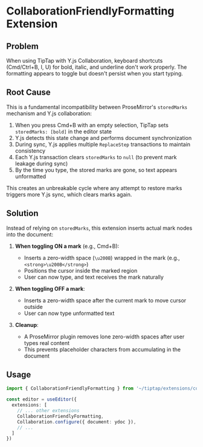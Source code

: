 # CollaborationFriendlyFormatting Extension

## Problem

When using TipTap with Y.js Collaboration, keyboard shortcuts (Cmd/Ctrl+B, I, U) for bold, italic, and underline don't work properly. The formatting appears to toggle but doesn't persist when you start typing.

## Root Cause

This is a fundamental incompatibility between ProseMirror's `storedMarks` mechanism and Y.js collaboration:

1. When you press Cmd+B with an empty selection, TipTap sets `storedMarks: [bold]` in the editor state
2. Y.js detects this state change and performs document synchronization
3. During sync, Y.js applies multiple `ReplaceStep` transactions to maintain consistency
4. Each Y.js transaction clears `storedMarks` to `null` (to prevent mark leakage during sync)
5. By the time you type, the stored marks are gone, so text appears unformatted

This creates an unbreakable cycle where any attempt to restore marks triggers more Y.js sync, which clears marks again.

## Solution

Instead of relying on `storedMarks`, this extension inserts actual mark nodes into the document:

1. **When toggling ON a mark** (e.g., Cmd+B):
   - Inserts a zero-width space (`\u200B`) wrapped in the mark (e.g., `<strong>\u200B</strong>`)
   - Positions the cursor inside the marked region
   - User can now type, and text receives the mark naturally

2. **When toggling OFF a mark**:
   - Inserts a zero-width space after the current mark to move cursor outside
   - User can now type unformatted text

3. **Cleanup**:
   - A ProseMirror plugin removes lone zero-width spaces after user types real content
   - This prevents placeholder characters from accumulating in the document

## Usage

```typescript
import { CollaborationFriendlyFormatting } from '~/tiptap/extensions/collaborationFriendlyFormatting'

const editor = useEditor({
  extensions: [
    // ... other extensions
    CollaborationFriendlyFormatting,
    Collaboration.configure({ document: ydoc }),
    // ...
  ]
})
```

